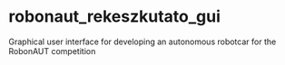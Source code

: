 # robonaut_rekeszkutato_gui
Graphical user interface for developing an autonomous robotcar for the RobonAUT competition

